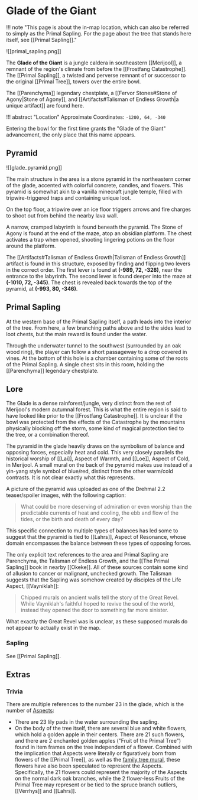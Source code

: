 # Glade of the Giant

!!! note "This page is about the in-map location, which can also be referred to simply as the Primal Sapling. For the page about the tree that stands here itself, see [[Primal Sapling]]."

![[primal_sapling.png]]

The **Glade of the Giant** is a jungle caldera in southeastern [[Merijool]], a remnant of the region's climate from before the [[Frostfang Catastrophe]]. The [[Primal Sapling]], a twisted and perverse remnant of or successor to the original [[Primal Tree]], towers over the entire bowl. 

The [[Parenchyma]] legendary chestplate, a [[Fervor Stones#Stone of Agony|Stone of Agony]], and [[Artifacts#Talisman of Endless Growth|a unique artifact]] are found here.

!!! abstract "Location"
    Approximate Coordinates: `-1200, 64, -340`

Entering the bowl for the first time grants the "Glade of the Giant" advancement, the only place that this name appears.

## Pyramid

![[glade_pyramid.png]]

The main structure in the area is a stone pyramid in the northeastern corner of the glade, accented with colorful concrete, candles, and flowers. This pyramid is somewhat akin to a vanilla minecraft jungle temple, filled with tripwire-triggered traps and containing unique loot.

On the top floor, a tripwire over an ice floor triggers arrows and fire charges to shoot out from behind the nearby lava wall.

A narrow, cramped labyrinth is found beneath the pyramid. The Stone of Agony is found at the end of the maze, atop an obsidian platform. The chest activates a trap when opened, shooting lingering potions on the floor around the platform.

The [[Artifacts#Talisman of Endless Growth|Talisman of Endless Growth]] artifact is found in this structure, exposed by finding and flipping two levers in the correct order. The first lever is found at **(-989, 72, -328)**, near the entrance to the labyrinth. The second lever is found deeper into the maze at **(-1010, 72, -345)**. The chest is revealed back towards the top of the pyramid, at **(-993, 80, -346)**.

## Primal Sapling

At the western base of the Primal Sapling itself, a path leads into the interior of the tree. From here, a few branching paths above and to the sides lead to loot chests, but the main reward is found under the water. 

Through the underwater tunnel to the southwest (surrounded by an oak wood ring), the player can follow a short passageway to a drop covered in vines. At the bottom of this hole is a chamber containing some of the roots of the Primal Sapling. A single chest sits in this room, holding the [[Parenchyma]] legendary chestplate.

## Lore

The Glade is a dense rainforest/jungle, very distinct from the rest of Merijool's modern autumnal forest. This is what the entire region is said to have looked like prior to the [[Frostfang Catastrophe]]. It is unclear if the bowl was protected from the effects of the Catastrophe by the mountains physically blocking off the storm, some kind of magical protection tied to the tree, or a combination thereof.

The pyramid in the glade heavily draws on the symbolism of balance and opposing forces, especially heat and cold. This very closely parallels the historical worship of [[Lai]], Aspect of Warmth, and [[Loe]], Aspect of Cold, in Merijool. A small mural on the back of the pyramid makes use instead of a yin-yang style symbol of blue/red, distinct from the other warm/cold contrasts. It is not clear exactly what this represents.

A picture of the pyramid was uploaded as one of the Drehmal 2.2 teaser/spoiler images, with the following caption:

> What could be more deserving of admiration or even worship than the predictable currents of heat and cooling, the ebb and flow of the tides, or the birth and death of every day?

This specific connection to multiple types of balances has led some to suggest that the pyramid is tied to [[Lahrs]], Aspect of Resonance, whose domain encompasses the balance between these types of opposing forces.

The only explicit text references to the area and Primal Sapling are Parenchyma, the Talisman of Endless Growth, and the [[The Primal Sapling]] book in nearby [[Okeke]]. All of these sources contain some kind of allusion to cancer or malignant, unchecked growth. The Talisman suggests that the Sapling was somehow created by disciples of the Life Aspect, [[Vayniklah]]:

> Chipped murals on ancient walls tell the story of the Great Revel. While Vayniklah's faithful hoped to revive the soul of the world, instead they opened the door to something far more sinister.

What exactly the Great Revel was is unclear, as these supposed murals do not appear to actually exist in the map.

### Sapling

See [[Primal Sapling]]. 

## Extras

### Trivia

There are multiple references to the number 23 in the glade, which is the number of [Aspects](/Lore/Higher_Beings/Aspects/):

- There are 23 lily pads in the water surrounding the sapling. <br>
- On the body of the tree itself, there are several blue and white flowers, which hold a golden apple in their centers. There are 21 such flowers, and there are 2 enchanted golden apples ("Fruit of the Primal Tree") found in item frames on the tree independent of a flower. Combined with the implication that Aspects were literally or figuratively born from flowers of the [[Primal Tree]], as well as the [family tree mural](aspects.png), these flowers have also been speculated to represent the Aspects. Specifically, the 21 flowers could represent the majority of the Aspects on the normal dark oak branches, while the 2 flower-less Fruits of the Primal Tree may represent or be tied to the spruce branch outliers, [[Verrhys]] and [[Lahrs]].
